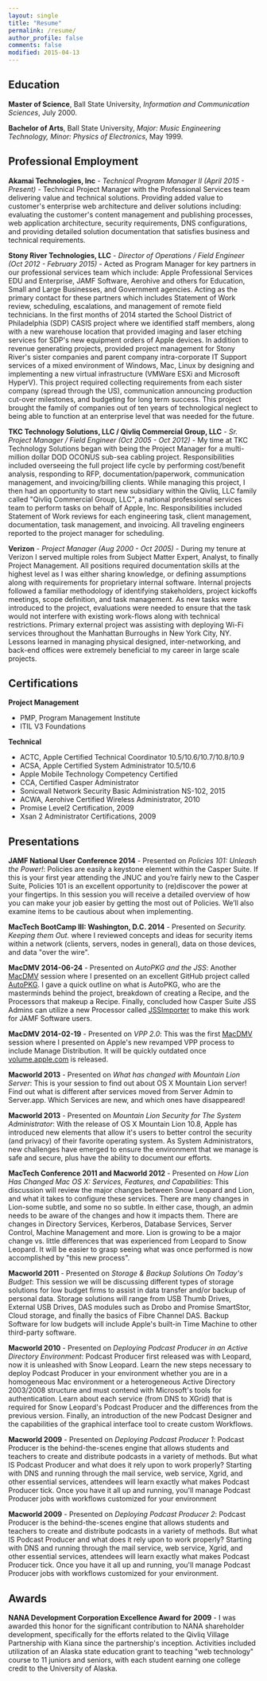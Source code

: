 ```yaml
---
layout: single
title: "Resume"
permalink: /resume/
author_profile: false
comments: false
modified: 2015-04-13
---
```


Education
---

**Master of Science**, Ball State University, *Information and Communication Sciences*, July 2000.

**Bachelor of Arts**, Ball State University, *Major: Music Engineering Technology, Minor: Physics of Electronics*, May 1999.

Professional Employment
---

**Akamai Technologies, Inc** - *Technical Program Manager II (April 2015 - Present)* - Technical Project Manager with the Professional Services team delivering value and technical solutions.  Providing added value to customer's enterprise web architecture and deliver solutions including: evaluating the customer's content management and publishing processes, web application architecture, security requirements, DNS configurations, and providing detailed solution documentation that satisfies business and technical requirements.

**Stony River Technologies, LLC** - *Director of Operations / Field Engineer (Oct 2012 - February 2015)* - Acted as Program Manager for key partners in our professional services team which include: Apple Professional Services EDU and Enterprise, JAMF Software, Aerohive and others for Education, Small and Large Businesses, and Government agencies.  Acting as the primary contact for these partners which includes Statement of Work review, scheduling, escalations, and management of remote field technicians.  In the first months of 2014 started the School District of Philadelphia (SDP) CASIS project where we identified staff members, along with a new warehouse location that provided imaging and laser etching services for SDP's new equipment orders of Apple devices.  In addition to revenue generating projects, provided project management for Stony River's sister companies and parent company intra-corporate IT Support services of a mixed environment of Windows, Mac, Linux by designing and implementing a new virtual infrastructure (VMWare ESXi and Microsoft HyperV).  This project required collecting requirements from each sister company (spread through the US), communication announcing production cut-over milestones, and budgeting for long term success.  This project brought the family of companies out of ten years of technological neglect to being able to function at an enterprise level that was needed for the future.

**TKC Technology Solutions, LLC / Qivliq Commercial Group, LLC** - *Sr. Project Manager / Field Engineer (Oct 2005 - Oct 2012)* - My time at TKC Technology Solutions began with being the Project Manager for a multi-million dollar DOD OCONUS sub-sea cabling project.  Responsibilities included overseeing the full project life cycle by performing cost/benefit analysis, responding to RFP, documentation/paperwork, communication management, and invoicing/billing clients.  While managing this project, I then had an opportunity to start new subsidiary within the Qivliq, LLC family called "Qivliq Commercial Group, LLC", a national professional services team to perform tasks on behalf of Apple, Inc.  Responsibilities included Statement of Work reviews for each engineering task, client management, documentation, task management, and invoicing.  All traveling engineers reported to the project manager for scheduling.

**Verizon** - *Project Manager (Aug 2000 - Oct 2005)* - During my tenure at Verizon I served multiple roles from Subject Matter Expert, Analyst, to finally Project Management.  All positions required documentation skills at the highest level as I was either sharing knowledge, or defining assumptions along with requirements for proprietary internal software.  Internal projects followed a familiar methodology of identifying stakeholders, project kickoffs meetings, scope definition, and task management.  As new tasks were introduced to the project, evaluations were needed to ensure that the task would not interfere with existing work-flows along with technical restrictions.  Primary external project was assisting with deploying Wi-Fi services throughout the Manhattan Burroughs in New York City, NY.  Lessons learned in managing physical designed, inter-networking, and back-end offices were extremely beneficial to my career in large scale projects.

Certifications
---

**Project Management**

*   PMP, Program Management Institute
*   ITIL V3 Foundations

**Technical**

*   ACTC, Apple Certified Technical Coordinator 10.5/10.6/10.7/10.8/10.9
*   ACSA, Apple Certified System Administrator 10.5/10.6
*   Apple Mobile Technology Competency Certified
*   CCA, Certified Casper Administrator
*	Sonicwall Network Security Basic Administration NS-102, 2015
*   ACWA, Aerohive Certified Wireless Administrator, 2010
*   Promise Level2 Certification, 2009
*   Xsan 2 Administrator Certifications, 2009

Presentations
---

**JAMF National User Conference 2014** - Presented on *Policies 101: Unleash the Power!*: Policies are easily a keystone element within the Casper Suite. If this is your first year attending the JNUC and you’re fairly new to the Casper Suite, Policies 101 is an excellent opportunity to (re)discover the power at your fingertips. In this session you will receive a detailed overview of how you can make your job easier by getting the most out of Policies. We’ll also examine items to be cautious about when implementing.

**MacTech BootCamp III: Washington, D.C. 2014** - Presented on *Security. Keeping them Out.* where I reviewed concepts and ideas for security items within a network (clients, servers, nodes in general), data on those devices, and data "over the wire".

**MacDMV 2014-06-24** - Presented on *AutoPKG and the JSS*: Another [MacDMV](http://macdmv.com) session where I presented on an excellent GitHub project called [AutoPKG](https://github.com/autopkg/autopkg/wiki).  I gave a quick outline on what is AutoPKG, who are the masterminds behind the project, breakdown of creating a Recipe, and the Processors that makeup a Recipe.  Finally, concluded how Casper Suite JSS Admins can utilize a new Processor called [JSSImporter](https://github.com/arubdesu/jss-autopkg-addon) to make this work for JAMF Software users.

**MacDMV 2014-02-19** - Presented on *VPP 2.0*: This was the first [MacDMV](http://macdmv.com) session where I presented on Apple's new revamped VPP process to include Manage Distribution.  It will be quickly outdated once [volume.apple.com](http://volume.apple.com) is released.

**Macworld 2013** - Presented on *What has changed with Mountain Lion Server*: This is your session to find out about OS X Mountain Lion server! Find out what is different after services moved from Server Admin to Server.app. Which Services are new, and which ones have disappeared!

**Macworld 2013** - Presented on *Mountain Lion Security for The System Administrator*: With the release of OS X Mountain Lion 10.8, Apple has introduced new elements that allow it's users to better control the security (and privacy) of their favorite operating system. As System Administrators, new challenges have emerged to ensure the environment that we manage is safe and secure, plus have the ability to document our efforts.

**MacTech Conference 2011 and Macworld 2012** - Presented on *How Lion Has Changed Mac OS X: Services, Features, and Capabilities*: This discussion will review the major changes between Snow Leopard and Lion, and what it takes to configure these services. There are many changes in Lion-some subtle, and some no so subtle. In either case, though, an admin needs to be aware of the changes and how it impacts them. There are changes in Directory Services, Kerberos, Database Services, Server Control, Machine Management and more. Lion is growing to be a major change vs. little differences that was experienced from Leopard to Snow Leopard. It will be easier to grasp seeing what was once performed is now accomplished by "this new process".

**Macworld 2011** - Presented on *Storage & Backup Solutions On Today's Budget*: This session we will be discussing different types of storage solutions for low budget firms to assist in data transfer and/or backup of personal data. Storage solutions will range from USB Thumb Drives, External USB Drives, DAS modules such as Drobo and Promise SmartStor, Cloud storage, and finally the basics of Fibre Channel DAS. Backup Software for low budgets will include Apple's built-in Time Machine to other third-party software.

**Macworld 2010** - Presented on *Deploying Podcast Producer in an Active Directory Environment*: Podcast Producer first released was with Leopard, now it is unleashed with Snow Leopard. Learn the new steps necessary to deploy Podcast Producer in your environment whether you are in a homogeneous Mac environment or a heterogeneous Active Directory 2003/2008 structure and must contend with Microsoft's tools for authentication. Learn about each service (from DNS to XGrid) that is required for Snow Leopard's Podcast Producer and the differences from the previous version. Finally, an introduction of the new Podcast Designer and the capabilities of the graphical interface tool to create custom Workflows.

**Macworld 2009** - Presented on *Deploying Podcast Producer 1*: Podcast Producer is the behind-the-scenes engine that allows students and teachers to create and distribute podcasts in a variety of methods. But what IS Podcast Producer and what does it rely upon to work properly? Starting with DNS and running through the mail service, web service, Xgrid, and other essential services, attendees will learn exactly what makes Podcast Producer tick. Once you have it all up and running, you'll manage Podcast Producer jobs with workflows customized for your environment

**Macworld 2009** - Presented on *Deploying Podcast Producer 2*: Podcast Producer is the behind-the-scenes engine that allows students and teachers to create and distribute podcasts in a variety of methods. But what IS Podcast Producer and what does it rely upon to work properly? Starting with DNS and running through the mail service, web service, Xgrid, and other essential services, attendees will learn exactly what makes Podcast Producer tick. Once you have it all up and running, you'll manage Podcast Producer jobs with workflows customized for your environment.

Awards
---

**NANA Development Corporation Excellence Award for 2009** - I was awarded this honor for the significant contribution to NANA shareholder development, specifically for the efforts related to the Qivliq Village Partnership with Kiana since the partnership's inception. Activities included utilization of an Alaska state education grant to teaching "web technology" course to 11 juniors and seniors, with each student earning one college credit to the University of Alaska.
